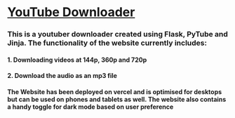 # [YouTube Downloader](https://ytdownloader-zeta.vercel.app)
### This is a youtuber downloader created using Flask, PyTube and Jinja. The functionality of the website currently includes:
#### 1. Downloading videos at 144p, 360p and 720p
#### 2. Download the audio as an mp3 file
#### The Website has been deployed on vercel and is optimised for desktops but can be used on phones and tablets as well. The website also contains a handy toggle for dark mode based on user preference

